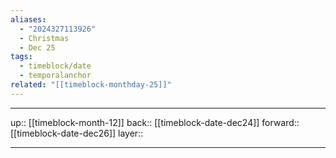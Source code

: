 ```yaml
---
aliases:
  - "2024327113926"
  - Christmas
  - Dec 25
tags:
  - timeblock/date
  - temporalanchor
related: "[[timeblock-monthday-25]]"
---
```




***

up:: [[timeblock-month-12]]
back:: [[timeblock-date-dec24]]
forward:: [[timeblock-date-dec26]]
layer:: 

***

